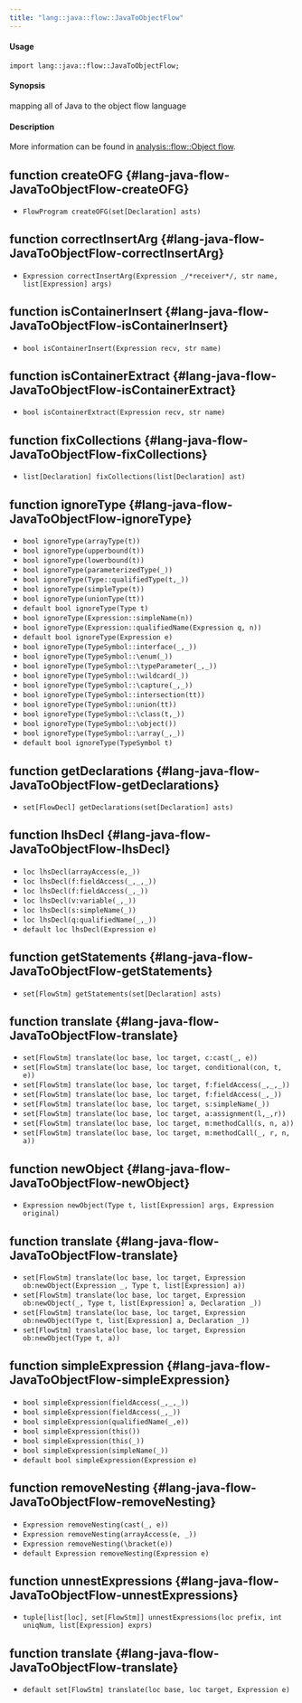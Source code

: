 ```yaml
---
title: "lang::java::flow::JavaToObjectFlow"
---
```


#### Usage

`import lang::java::flow::JavaToObjectFlow;`


#### Synopsis

mapping all of Java to the object flow language

#### Description

More information can be found in [analysis::flow::Object flow](/Library/analysis/flow/ObjectFlow).


## function createOFG {#lang-java-flow-JavaToObjectFlow-createOFG}

* ``FlowProgram createOFG(set[Declaration] asts)``

## function correctInsertArg {#lang-java-flow-JavaToObjectFlow-correctInsertArg}

* ``Expression correctInsertArg(Expression _/*receiver*/, str name, list[Expression] args)``

## function isContainerInsert {#lang-java-flow-JavaToObjectFlow-isContainerInsert}

* ``bool isContainerInsert(Expression recv, str name)``

## function isContainerExtract {#lang-java-flow-JavaToObjectFlow-isContainerExtract}

* ``bool isContainerExtract(Expression recv, str name)``

## function fixCollections {#lang-java-flow-JavaToObjectFlow-fixCollections}

* ``list[Declaration] fixCollections(list[Declaration] ast)``

## function ignoreType {#lang-java-flow-JavaToObjectFlow-ignoreType}

* ``bool ignoreType(arrayType(t))``
* ``bool ignoreType(upperbound(t))``
* ``bool ignoreType(lowerbound(t))``
* ``bool ignoreType(parameterizedType(_))``
* ``bool ignoreType(Type::qualifiedType(t,_))``
* ``bool ignoreType(simpleType(t))``
* ``bool ignoreType(unionType(tt))``
* ``default bool ignoreType(Type t)``
* ``bool ignoreType(Expression::simpleName(n))``
* ``bool ignoreType(Expression::qualifiedName(Expression q, n))``
* ``default bool ignoreType(Expression e)``
* ``bool ignoreType(TypeSymbol::interface(_,_))``
* ``bool ignoreType(TypeSymbol::\enum(_))``
* ``bool ignoreType(TypeSymbol::\typeParameter(_,_))``
* ``bool ignoreType(TypeSymbol::\wildcard(_))``
* ``bool ignoreType(TypeSymbol::\capture(_,_))``
* ``bool ignoreType(TypeSymbol::intersection(tt))``
* ``bool ignoreType(TypeSymbol::union(tt))``
* ``bool ignoreType(TypeSymbol::\class(t,_))``
* ``bool ignoreType(TypeSymbol::\object())``
* ``bool ignoreType(TypeSymbol::\array(_,_))``
* ``default bool ignoreType(TypeSymbol t)``

## function getDeclarations {#lang-java-flow-JavaToObjectFlow-getDeclarations}

* ``set[FlowDecl] getDeclarations(set[Declaration] asts)``

## function lhsDecl {#lang-java-flow-JavaToObjectFlow-lhsDecl}

* ``loc lhsDecl(arrayAccess(e,_))``
* ``loc lhsDecl(f:fieldAccess(_,_,_))``
* ``loc lhsDecl(f:fieldAccess(_,_))``
* ``loc lhsDecl(v:variable(_,_))``
* ``loc lhsDecl(s:simpleName(_))``
* ``loc lhsDecl(q:qualifiedName(_,_))``
* ``default loc lhsDecl(Expression e)``

## function getStatements {#lang-java-flow-JavaToObjectFlow-getStatements}

* ``set[FlowStm] getStatements(set[Declaration] asts)``

## function translate {#lang-java-flow-JavaToObjectFlow-translate}

* ``set[FlowStm] translate(loc base, loc target, c:cast(_, e))``
* ``set[FlowStm] translate(loc base, loc target, conditional(con, t, e))``
* ``set[FlowStm] translate(loc base, loc target, f:fieldAccess(_,_,_))``
* ``set[FlowStm] translate(loc base, loc target, f:fieldAccess(_,_))``
* ``set[FlowStm] translate(loc base, loc target, s:simpleName(_))``
* ``set[FlowStm] translate(loc base, loc target, a:assignment(l,_,r))``
* ``set[FlowStm] translate(loc base, loc target, m:methodCall(s, n, a))``
* ``set[FlowStm] translate(loc base, loc target, m:methodCall(_, r, n, a))``

## function newObject {#lang-java-flow-JavaToObjectFlow-newObject}

* ``Expression newObject(Type t, list[Expression] args, Expression original)``

## function translate {#lang-java-flow-JavaToObjectFlow-translate}

* ``set[FlowStm] translate(loc base, loc target, Expression ob:newObject(Expression _, Type t, list[Expression] a))``
* ``set[FlowStm] translate(loc base, loc target, Expression ob:newObject(_, Type t, list[Expression] a, Declaration _))``
* ``set[FlowStm] translate(loc base, loc target, Expression ob:newObject(Type t, list[Expression] a, Declaration _))``
* ``set[FlowStm] translate(loc base, loc target, Expression ob:newObject(Type t, a))``

## function simpleExpression {#lang-java-flow-JavaToObjectFlow-simpleExpression}

* ``bool simpleExpression(fieldAccess(_,_,_))``
* ``bool simpleExpression(fieldAccess(_,_))``
* ``bool simpleExpression(qualifiedName(_,e))``
* ``bool simpleExpression(this())``
* ``bool simpleExpression(this(_))``
* ``bool simpleExpression(simpleName(_))``
* ``default bool simpleExpression(Expression e)``

## function removeNesting {#lang-java-flow-JavaToObjectFlow-removeNesting}

* ``Expression removeNesting(cast(_, e))``
* ``Expression removeNesting(arrayAccess(e, _))``
* ``Expression removeNesting(\bracket(e))``
* ``default Expression removeNesting(Expression e)``

## function unnestExpressions {#lang-java-flow-JavaToObjectFlow-unnestExpressions}

* ``tuple[list[loc], set[FlowStm]] unnestExpressions(loc prefix, int uniqNum, list[Expression] exprs)``

## function translate {#lang-java-flow-JavaToObjectFlow-translate}

* ``default set[FlowStm] translate(loc base, loc target, Expression e)``

